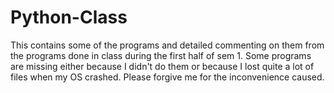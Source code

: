 # Python-Class
This contains some of the programs and detailed commenting on them from the programs done in class during the first half of sem 1. Some programs are missing either because I didn't do them or because I lost quite a lot of files when my OS crashed. Please forgive me for the inconvenience caused.
